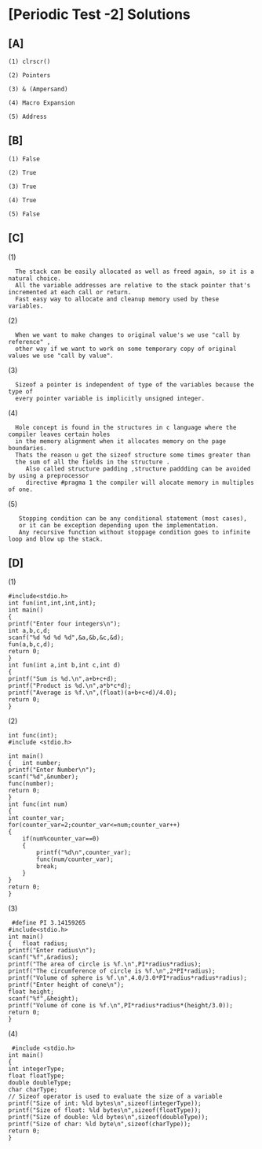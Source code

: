 # [Periodic Test -2] Solutions

## [A]
 
    (1) clrscr()
   
    (2) Pointers
    
    (3) & (Ampersand)
    
    (4) Macro Expansion 
    
    (5) Address
    
## [B]

    (1) False
    
    (2) True
    
    (3) True
    
    (4) True
   
    (5) False

## [C]

   (1) 
     
      The stack can be easily allocated as well as freed again, so it is a natural choice.
      All the variable addresses are relative to the stack pointer that's incremented at each call or return.
      Fast easy way to allocate and cleanup memory used by these variables.
      
   (2) 
      
      When we want to make changes to original value's we use "call by reference" ,
      other way if we want to work on some temporary copy of original values we use "call by value".

   (3)
   
      Sizeof a pointer is independent of type of the variables because the type of
      every pointer variable is implicitly unsigned integer.
      
   (4)
   
      Hole concept is found in the structures in c language where the compiler leaves certain holes 
      in the memory alignment when it allocates memory on the page boundaries.
      Thats the reason u get the sizeof structure some times greater than
      the sum of all the fields in the structure . 
         Also called structure padding ,structure paddding can be avoided by using a preprocessor
         directive #pragma 1 the compiler will alocate memory in multiples of one.
   
   (5)  
      
       Stopping condition can be any conditional statement (most cases), 
       or it can be exception depending upon the implementation.
       Any recursive function without stoppage condition goes to infinite loop and blow up the stack.

## [D]

   (1)
      
    #include<stdio.h>
    int fun(int,int,int,int);
    int main()
    {
    printf("Enter four integers\n");
    int a,b,c,d;
    scanf("%d %d %d %d",&a,&b,&c,&d);
    fun(a,b,c,d);
    return 0;
    }
    int fun(int a,int b,int c,int d)
    {
    printf("Sum is %d.\n",a+b+c+d);
    printf("Product is %d.\n",a*b*c*d);
    printf("Average is %f.\n",(float)(a+b+c+d)/4.0);
    return 0;
    }
  
  (2)
  
    int func(int);
    #include <stdio.h>

    int main()
    {   int number;
    printf("Enter Number\n");
    scanf("%d",&number);
    func(number);
    return 0;
    }
    int func(int num)
    {
    int counter_var;
    for(counter_var=2;counter_var<=num;counter_var++)
    {
        if(num%counter_var==0)
        {
            printf("%d\n",counter_var);
            func(num/counter_var);
            break;
        }
    }
    return 0;
    }

    
   (3)
     
     #define PI 3.14159265
    #include<stdio.h>
    int main()
    {   float radius;
    printf("Enter radius\n");
    scanf("%f",&radius);
    printf("The area of circle is %f.\n",PI*radius*radius);
    printf("The circumference of circle is %f.\n",2*PI*radius);
    printf("Volume of sphere is %f.\n",4.0/3.0*PI*radius*radius*radius);
    printf("Enter height of cone\n");
    float height;
    scanf("%f",&height);
    printf("Volume of cone is %f.\n",PI*radius*radius*(height/3.0));
    return 0;
    }
  
  (4)
  
     #include <stdio.h>
    int main()
    {
    int integerType;
    float floatType;
    double doubleType;
    char charType;
    // Sizeof operator is used to evaluate the size of a variable
    printf("Size of int: %ld bytes\n",sizeof(integerType));
    printf("Size of float: %ld bytes\n",sizeof(floatType));
    printf("Size of double: %ld bytes\n",sizeof(doubleType));
    printf("Size of char: %ld byte\n",sizeof(charType));
    return 0;
    }
   

       
    
